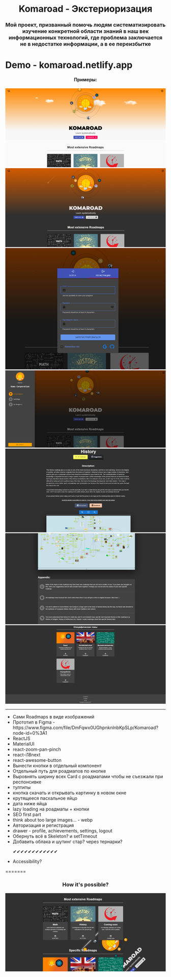 <h1 align='center'> Komaroad - Экстериоризация</h1>
<h3 align='center'>Мой проект, призванный помочь людям систематизировать изучение конкретной области знаний в наш век информационных технологий, где проблема заключается не в недостатке информации, а в ее переизбытке</h3>

Demo - komaroad.netlify.app
=======
<h4 align='center'>Примеры:</h4>
<img src='1.png'/>
<img src='2.png'/>
<img src='3.png'/>
<img src='4.png'/>
<img src='5.png'/>
<img src='6.png'/>
<img src='7.png'/>


<hr>
<ul>
<li>Сами Roadmaps в виде изображений</li>
<li>Прототип в Figma - https://www.figma.com/file/DmFqwx0UGhpnknlnbKpSLp/Komaroad?node-id=0%3A1</li>
<li>ReactJS</li>
<li>MaterialUI</li>
<li>react-zoom-pan-pinch</li>
<li>react-i18next</li>
<li>react-awesome-button</li>
<li>Вынести кнопки в отдельный компонент</li>
<li> Отдельный путь для роадмапов по кнопке</li>
<li> Выровнять ширину всех Card с роадмапами чтобы не съезжали при респонсивке</li>
<li> тултипы</li>
<li> кнопка скачать и открывать картинку в новом окне</li>
<li> крутящееся пасхальное яйцо</li>
<li> дата ниже яйца</li>
<li> lazy loading на роадмапы + кнопки</li>
<li>SEO first part</li>
<li>think about too large images... - webp</li>
<li>Авторизация и регистрация</li>
<li>drawer - profile, achievements, settings, logout</li>
<li>Обернуть всё в Skeleton? и setTimeout</li>
<li>Добавить облака и шутинг стар? через тернарки?</li>

✔✔✔✔✔✔✔✔✔✔✔✔

<li>Accessibility?</li>


</ul>

=======
<h3 align='center'> How it's possible?</h3>
<img src='./wtf.png'>




</ul>


